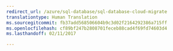 ```yaml
---
redirect_url: /azure/sql-database/sql-database-cloud-migrate
translationtype: Human Translation
ms.sourcegitcommit: fb37add568506604b9c3d02f2164292386a715ff
ms.openlocfilehash: cf89bf247b2808701feceb88cad4f69fd74603d4
ms.lasthandoff: 02/11/2017

--- 
```


